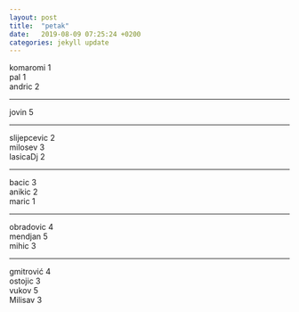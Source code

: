 ```yaml
---
layout: post
title:  "petak"
date:   2019-08-09 07:25:24 +0200
categories: jekyll update
---
```



komaromi 1  
pal 1  
andric 2  

***

jovin 5  

***

slijepcevic 2  
milosev 3  
lasicaDj 2  

***

bacic 3  
anikic 2  
maric 1  

***

obradovic 4  
mendjan 5  
mihic 3  

***

gmitrović 4  
ostojic 3  
vukov 5  
Milisav 3  